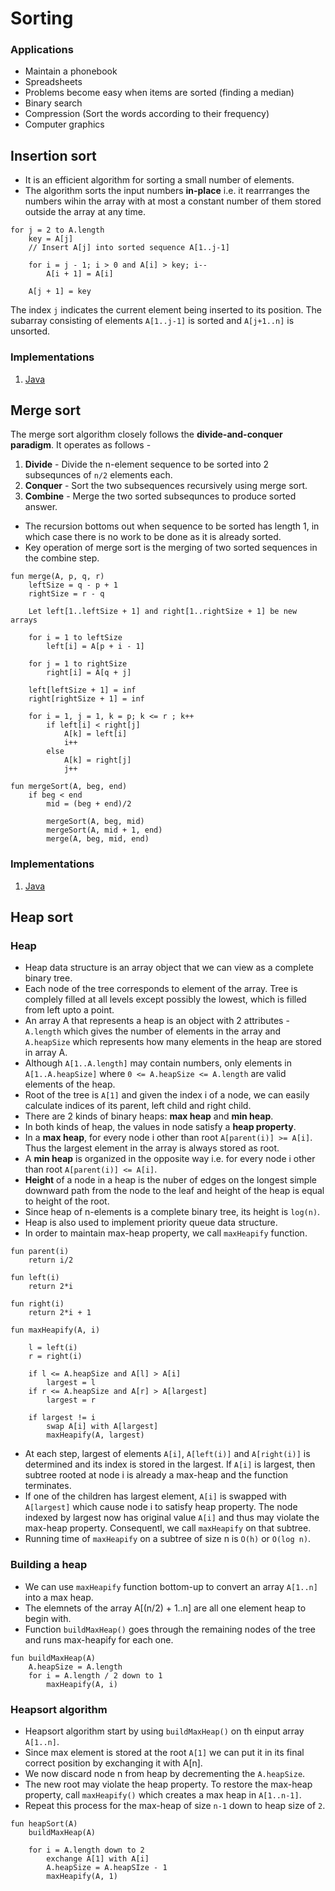 # Sorting

### Applications

- Maintain a phonebook
- Spreadsheets
- Problems become easy when items are sorted (finding a median)
- Binary search
- Compression (Sort the words according to their frequency)
- Computer graphics

## Insertion sort

- It is an efficient algorithm for sorting a small number of elements.
- The algorithm sorts the input numbers **in-place** i.e. it rearrranges the numbers wihin the array with at most a constant number of them stored outside the array at any time.



```
for j = 2 to A.length
    key = A[j]
    // Insert A[j] into sorted sequence A[1..j-1]
    
    for i = j - 1; i > 0 and A[i] > key; i-- 
        A[i + 1] = A[i]
      
    A[j + 1] = key
```
The index `j` indicates the current element being inserted to its position. The subarray consisting of elements `A[1..j-1]` is sorted and `A[j+1..n]` is unsorted.

### Implementations

1. [Java](../../algorithms/src/main/java/com/arpan/dsa/algorithms/sorting/InsertionSortDemo.java)


## Merge sort

The merge sort algorithm closely follows the **divide-and-conquer paradigm**. It operates as follows -

1. **Divide** - Divide the n-element sequence to be sorted into 2 subsequnces of `n/2` elements each.
2. **Conquer** - Sort the two subsequences recursively using merge sort.
3. **Combine** - Merge the two sorted subsequnces to produce sorted answer.

- The recursion bottoms out when sequence to be sorted has length 1, in which case there is no work to be done as it is already sorted.
- Key operation of merge sort is the merging of two sorted sequences in the combine step.



```
fun merge(A, p, q, r)
    leftSize = q - p + 1
    rightSize = r - q

    Let left[1..leftSize + 1] and right[1..rightSize + 1] be new arrays

    for i = 1 to leftSize
        left[i] = A[p + i - 1]

    for j = 1 to rightSize
        right[i] = A[q + j]

    left[leftSize + 1] = inf
    right[rightSize + 1] = inf

    for i = 1, j = 1, k = p; k <= r ; k++
        if left[i] < right[j]
            A[k] = left[i]
            i++
        else
            A[k] = right[j]
            j++

fun mergeSort(A, beg, end)
    if beg < end
        mid = (beg + end)/2

        mergeSort(A, beg, mid)
        mergeSort(A, mid + 1, end)
        merge(A, beg, mid, end)
```

### Implementations

1. [Java](../../algorithms/src/main/java/com/arpan/dsa/algorithms/sorting/MergeSortDemo.java)

## Heap sort

### Heap

- Heap data structure is an array object that we can view as a complete binary tree.
- Each node of the tree corresponds to element of the array. Tree is complely filled at all levels except possibly the lowest, which is filled from left upto a point.
- An array A that represents a heap is an object with 2 attributes - `A.length` which gives the number of elements in the array and `A.heapSize` which represents how many elements in the heap are stored in array A.
- Although `A[1..A.length]` may contain numbers, only elements in `A[1..A.heapSize]` where `0 <= A.heapSize <= A.length` are valid elements of the heap.
- Root of the tree is `A[1]` and given the index i of a node, we can easily calculate indices of its parent, left child and right child.
- There are 2 kinds of binary heaps: **max heap** and **min heap**.
- In both kinds of heap, the values in node satisfy a **heap property**.
- In a **max heap**, for every node i other than root `A[parent(i)] >= A[i]`. Thus the largest element in the array is always stored as root.
- A **min heap** is organized in the opposite way i.e. for every node i other than root `A[parent(i)] <= A[i]`.
- **Height** of a node in a heap is the nuber of edges on the longest simple downward path from the node to the leaf and height of the heap is equal to height of the root.
- Since heap of n-elements is a complete binary tree, its height is `log(n)`.
- Heap is also used to implement priority queue data structure.
- In order to maintain max-heap property, we call `maxHeapify` function.

```
fun parent(i)
    return i/2

fun left(i)
    return 2*i

fun right(i)
    return 2*i + 1

fun maxHeapify(A, i)

    l = left(i)
    r = right(i)

    if l <= A.heapSize and A[l] > A[i]
        largest = l
    if r <= A.heapSize and A[r] > A[largest]
        largest = r

    if largest != i
        swap A[i] with A[largest]
        maxHeapify(A, largest)
```
- At each step, largest of elements `A[i]`, `A[left(i)]` and `A[right(i)]` is determined and its index is stored in the largest. If `A[i]` is largest, then subtree rooted at node i is already a max-heap and the function terminates.
- If one of the children has largest element, `A[i]` is swapped with `A[largest]` which cause node i to satisfy heap property. The node indexed by largest now has original value `A[i]` and thus may violate the max-heap property. Consequentl, we call `maxHeapify` on that subtree.
- Running time of `maxHeapify` on a subtree of size n is `O(h)` or `O(log n)`.

### Building a heap

- We can use `maxHeapify` function bottom-up to convert an array `A[1..n]` into a max heap.
- The elemnets of the array A[(n/2) + 1..n] are all one element heap to begin with.
- Function `buildMaxHeap()` goes through the remaining nodes of the tree and runs max-heapify for each one.

```
fun buildMaxHeap(A)
    A.heapSize = A.length
    for i = A.length / 2 down to 1
        maxHeapify(A, i)
```

### Heapsort algorithm

- Heapsort algorithm start by using `buildMaxHeap()` on th einput array `A[1..n]`.
- Since max element is stored at the root `A[1]` we can put it in its final correct position by exchanging it with A[n].
- We now discard node n from heap by decrementing the `A.heapSize`.
- The new root may violate the heap property. To restore the max-heap property, call `maxHeapify()` which creates a max heap in `A[1..n-1]`.
- Repeat this process for the max-heap of size `n-1` down to heap size of `2`.

```
fun heapSort(A)
    buildMaxHeap(A)
    
    for i = A.length down to 2
        exchange A[1] with A[i]
        A.heapSize = A.heapSIze - 1
        maxHeapify(A, 1)
```
